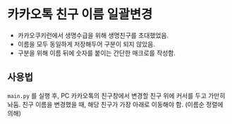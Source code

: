 # 카카오톡 친구 이름 일괄변경

* 카카오쿠키런에서 생명수급을 위해 생명친구를 초대했었음.
* 이름을 모두 동일하게 저장해두어 구분이 되지 않았음.
* 구분을 위해 이름 뒤에 숫자를 붙이는 간단한 매크로를 작성함.


## 사용법
`main.py` 를 실행 후, PC 카카오톡의 친구창에서 변경할 친구 위에 커서를 두고 가만히 놔둠.
친구 이름을 변경했을 때, 해당 친구가 가장 아래로 이동해야 함. (이름순 정렬에 의해)
